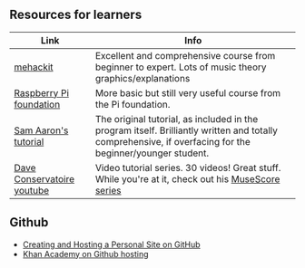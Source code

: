 


## Resources for learners


 Link | Info 
 --- | ---
 [mehackit](https://sonic-pi.mehackit.org/exercises/en/01-introduction/01-introduction.html) | Excellent and comprehensive course from beginner to expert. Lots of music theory graphics/explanations 
[Raspberry Pi foundation](https://projects.raspberrypi.org/en/projects/getting-started-with-sonic-pi) | More basic but still very useful course from the Pi foundation.
[Sam Aaron's tutorial](https://sonic-pi.net/tutorial.html) | The original tutorial, as included in the program itself. Brilliantly written and totally comprehensive, if overfacing for the beginner/younger student.
[Dave Conservatoire youtube](https://www.youtube.com/watch?v=4BPKaHV7Q5U&list=PLaitaNxyd8SHvTQjRGnMdKLsARXW7iYyp) | Video tutorial series. 30 videos! Great stuff. While you're at it, check out his [MuseScore series](https://www.youtube.com/watch?v=vVXjsQR8zqo&list=PLaitaNxyd8SE_D6PtNvA5vXn8VpXsbA7Z)

## Github

* [Creating and Hosting a Personal Site on GitHub](http://jmcglone.com/guides/github-pages/)
* [Khan Academy on Github hosting](https://www.khanacademy.org/computing/computer-programming/html-css/web-development-tools/a/hosting-your-website-on-github)
